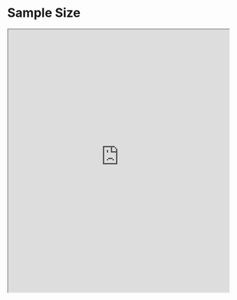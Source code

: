 # Sample Size
<iframe src="http://interactions.betasigma.tech" width="100%" height="600px">
</iframe>